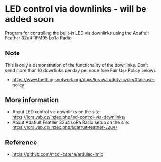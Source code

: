 # LED control via downlinks - will be added soon
Program for controlling the built-in LED via downlinks using the Adafruit Feather 32u4 RFM95 LoRa Radio.

## Note
This is only a demonstration of the functionality of the downlinks. Don’t send more than 10 downlinks per day per node (see Fair Use Policy below).
- https://www.thethingsnetwork.org/docs/lorawan/duty-cycle/#fair-use-policy

## More information
- About LED control via downlinks on the site: https://lora.vsb.cz/index.php/led-control-via-downlinks/
- About Adafruit Feather 32u4 LoRa Radio setup on the site: https://lora.vsb.cz/index.php/adafruit-feather-32u4/

## Reference
- https://github.com/mcci-catena/arduino-lmic
